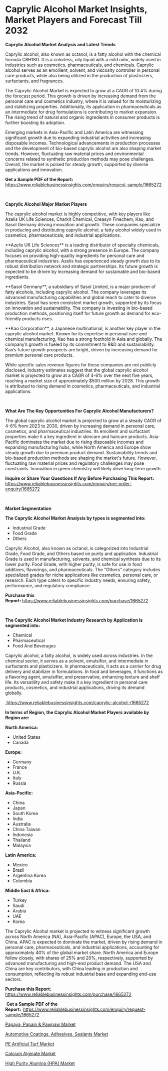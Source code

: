 <p><h1>Caprylic Alcohol Market Insights, Market Players and Forecast Till 2032</h1></p><p><strong>Caprylic Alcohol Market Analysis and Latest Trends</strong></p>
<p><p>Caprylic alcohol, also known as octanol, is a fatty alcohol with the chemical formula C8H18O. It is a colorless, oily liquid with a mild odor, widely used in industries such as cosmetics, pharmaceuticals, and chemicals. Caprylic alcohol serves as an emollient, solvent, and viscosity controller in personal care products, while also being utilized in the production of plasticizers, surfactants, and fragrances.</p><p>The Caprylic Alcohol Market is expected to grow at a CAGR of 10.4% during the forecast period. This growth is driven by increasing demand from the personal care and cosmetics industry, where it is valued for its moisturizing and stabilizing properties. Additionally, its application in pharmaceuticals as an intermediate for drug formulations is contributing to market expansion. The rising trend of natural and organic ingredients in consumer products is further boosting its adoption.</p><p>Emerging markets in Asia-Pacific and Latin America are witnessing significant growth due to expanding industrial activities and increasing disposable incomes. Technological advancements in production processes and the development of bio-based caprylic alcohol are also shaping market trends. However, fluctuating raw material prices and environmental concerns related to synthetic production methods may pose challenges. Overall, the market is poised for steady growth, supported by diverse applications and innovation.</p></p>
<p><strong>Get a Sample PDF of the Report:&nbsp;</strong> <a href="https://www.reliablebusinessinsights.com/enquiry/request-sample/1665272?utm_campaign=100&utm_medium=2&utm_source=Github&utm_content=ia&utm_term=26012025&utm_id=caprylic-alcohol">https://www.reliablebusinessinsights.com/enquiry/request-sample/1665272</a></p>
<p>&nbsp;</p>
<p><strong>Caprylic Alcohol Major Market Players</strong></p>
<p><p>The caprylic alcohol market is highly competitive, with key players like Azelis UK Life Sciences, Charkit Chemical, Creasyn Finechem, Kao, and Sasol Germany driving innovation and growth. These companies specialize in producing and distributing caprylic alcohol, a fatty alcohol widely used in cosmetics, pharmaceuticals, and industrial applications.</p><p>**Azelis UK Life Sciences** is a leading distributor of specialty chemicals, including caprylic alcohol, with a strong presence in Europe. The company focuses on providing high-quality ingredients for personal care and pharmaceutical industries. Azelis has experienced steady growth due to its robust distribution network and strategic partnerships. Its future growth is expected to be driven by increasing demand for sustainable and bio-based ingredients.</p><p>**Sasol Germany**, a subsidiary of Sasol Limited, is a major producer of fatty alcohols, including caprylic alcohol. The company leverages its advanced manufacturing capabilities and global reach to cater to diverse industries. Sasol has seen consistent market growth, supported by its focus on innovation and sustainability. The company is investing in bio-based production methods, positioning itself for future growth as demand for eco-friendly products rises.</p><p>**Kao Corporation**, a Japanese multinational, is another key player in the caprylic alcohol market. Known for its expertise in personal care and chemical manufacturing, Kao has a strong foothold in Asia and globally. The company’s growth is fueled by its commitment to R&D and sustainability. Kao’s future growth prospects are bright, driven by increasing demand for premium personal care products.</p><p>While specific sales revenue figures for these companies are not publicly disclosed, industry estimates suggest that the global caprylic alcohol market is projected to grow at a CAGR of 4-6% over the next five years, reaching a market size of approximately $500 million by 2028. This growth is attributed to rising demand in cosmetics, pharmaceuticals, and industrial applications.</p></p>
<p>&nbsp;</p>
<p><strong>What Are The Key Opportunities For Caprylic Alcohol Manufacturers?</strong></p>
<p><p>The global caprylic alcohol market is projected to grow at a steady CAGR of 4-6% from 2023 to 2030, driven by increasing demand in personal care, cosmetics, and pharmaceutical industries. Its emollient and surfactant properties make it a key ingredient in skincare and haircare products. Asia-Pacific dominates the market due to rising disposable incomes and expanding manufacturing hubs, while North America and Europe show steady growth due to premium product demand. Sustainability trends and bio-based production methods are shaping the market's future. However, fluctuating raw material prices and regulatory challenges may pose constraints. Innovation in green chemistry will likely drive long-term growth.</p></p>
<p><strong>Inquire or Share Your Questions If Any Before Purchasing This Report:</strong> <a href="https://www.reliablebusinessinsights.com/enquiry/pre-order-enquiry/1665272?utm_campaign=100&utm_medium=2&utm_source=Github&utm_content=ia&utm_term=26012025&utm_id=caprylic-alcohol">https://www.reliablebusinessinsights.com/enquiry/pre-order-enquiry/1665272</a></p>
<p>&nbsp;</p>
<p><strong>Market Segmentation</strong></p>
<p><strong>The Caprylic Alcohol Market Analysis by types is segmented into:</strong></p>
<p><ul><li>Industrial Grade</li><li>Food Grade</li><li>Others</li></ul></p>
<p><p>Caprylic Alcohol, also known as octanol, is categorized into Industrial Grade, Food Grade, and Others based on purity and application. Industrial Grade is used in manufacturing, solvents, and chemical synthesis due to its lower purity. Food Grade, with higher purity, is safe for use in food additives, flavorings, and pharmaceuticals. The "Others" category includes specialized grades for niche applications like cosmetics, personal care, or research. Each type caters to specific industry needs, ensuring safety, performance, and regulatory compliance.</p></p>
<p><strong>Purchase this Report:&nbsp;</strong><a href="https://www.reliablebusinessinsights.com/purchase/1665272?utm_campaign=100&utm_medium=2&utm_source=Github&utm_content=ia&utm_term=26012025&utm_id=caprylic-alcohol">https://www.reliablebusinessinsights.com/purchase/1665272</a></p>
<p>&nbsp;</p>
<p><strong>The Caprylic Alcohol Market Industry Research by Application is segmented into:</strong></p>
<p><ul><li>Chemical</li><li>Pharmaceutical</li><li>Food And Beverages</li></ul></p>
<p><p>Caprylic alcohol, a fatty alcohol, is widely used across industries. In the chemical sector, it serves as a solvent, emulsifier, and intermediate in surfactants and plasticizers. In pharmaceuticals, it acts as a carrier for drug delivery and stabilizer in formulations. In food and beverages, it functions as a flavoring agent, emulsifier, and preservative, enhancing texture and shelf life. Its versatility and safety make it a key ingredient in personal care products, cosmetics, and industrial applications, driving its demand globally.</p></p>
<p><a href="https://www.reliablebusinessinsights.com/caprylic-alcohol-r1665272?utm_campaign=100&utm_medium=2&utm_source=Github&utm_content=ia&utm_term=26012025&utm_id=caprylic-alcohol">&nbsp;https://www.reliablebusinessinsights.com/caprylic-alcohol-r1665272</a></p>
<p><strong>In terms of Region, the Caprylic Alcohol Market Players available by Region are:</strong></p>
<p>
    <p> <strong> North America: </strong>
        <ul>
            <li>United States</li>
            <li>Canada</li>
        </ul>
        </p> 
    <p> <strong> Europe: </strong>
        <ul>
            <li>Germany</li>
            <li>France</li>
            <li>U.K.</li>
            <li>Italy</li>
            <li>Russia</li>
        </ul>
        </p> 
    <p> <strong> Asia-Pacific: </strong>
        <ul>
            <li>China</li>
            <li>Japan</li>
            <li>South Korea</li>
            <li>India</li>
            <li>Australia</li>
            <li>China Taiwan</li>
            <li>Indonesia</li>
            <li>Thailand</li>
            <li>Malaysia</li>
        </ul>
        </p> 
    <p> <strong> Latin America: </strong>
        <ul>
            <li>Mexico</li>
            <li>Brazil</li>
            <li>Argentina Korea</li>
            <li>Colombia</li>
        </ul>
        </p> 
    <p> <strong> Middle East & Africa: </strong>
        <ul>
            <li>Turkey</li>
            <li>Saudi</li>
            <li>Arabia</li>
            <li>UAE</li>
            <li>Korea</li>
        </ul>
    </p>
    </p>
<p><p>The Caprylic Alcohol market is projected to witness significant growth across North America (NA), Asia-Pacific (APAC), Europe, the USA, and China. APAC is expected to dominate the market, driven by rising demand in personal care, pharmaceuticals, and industrial applications, accounting for approximately 40% of the global market share. North America and Europe follow closely, with shares of 25% and 20%, respectively, supported by advanced manufacturing and high-end product demand. The USA and China are key contributors, with China leading in production and consumption, reflecting its robust industrial base and expanding end-use sectors.</p></p>
<p><strong>Purchase this Report: </strong><a href="https://www.reliablebusinessinsights.com/purchase/1665272?utm_campaign=100&utm_medium=2&utm_source=Github&utm_content=ia&utm_term=26012025&utm_id=caprylic-alcohol">https://www.reliablebusinessinsights.com/purchase/1665272</a></p>
<p>&nbsp;<strong>Get a Sample PDF of the Report:&nbsp;&nbsp;</strong><a href="https://www.reliablebusinessinsights.com/enquiry/request-sample/1665272?utm_campaign=100&utm_medium=2&utm_source=Github&utm_content=ia&utm_term=26012025&utm_id=caprylic-alcohol">https://www.reliablebusinessinsights.com/enquiry/request-sample/1665272</a></p>
<p><strong></strong></p>
<p><p><a href="https://github.com/philaphindo/Market-Research-Report-List-1/blob/main/papaya-papain-pawpaw-market.md?utm_campaign=100&utm_medium=2&utm_source=Github&utm_content=ia&utm_term=26012025&utm_id=caprylic-alcohol">Papaya, Papain & Pawpaw Market</a></p><p><a href="https://github.com/vjorelaclliv/Market-Research-Report-List-1/blob/main/automotive-coatings-adhesives-sealants-market.md?utm_campaign=100&utm_medium=2&utm_source=Github&utm_content=ia&utm_term=26012025&utm_id=caprylic-alcohol">Automotive Coatings, Adhesives, Sealants Market</a></p><p><a href="https://github.com/techerghalim/Market-Research-Report-List-1/blob/main/pe-artificial-turf-market.md?utm_campaign=100&utm_medium=2&utm_source=Github&utm_content=ia&utm_term=26012025&utm_id=caprylic-alcohol">PE Artificial Turf Market</a></p><p><a href="https://github.com/djembashote/Market-Research-Report-List-1/blob/main/calcium-alginate-market.md?utm_campaign=100&utm_medium=2&utm_source=Github&utm_content=ia&utm_term=26012025&utm_id=caprylic-alcohol">Calcium Alginate Market</a></p><p><a href="https://github.com/aiexisaliwan/Market-Research-Report-List-1/blob/main/high-purity-alumina-hpa-market.md?utm_campaign=100&utm_medium=2&utm_source=Github&utm_content=ia&utm_term=26012025&utm_id=caprylic-alcohol">High Purity Alumina (HPA) Market</a></p></p>